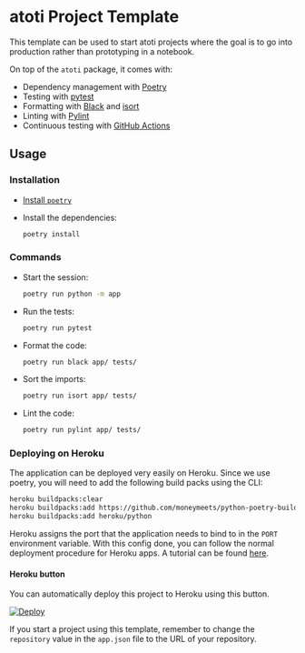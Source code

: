 # atoti Project Template

This template can be used to start atoti projects where the goal is to go into production rather than prototyping in a notebook.

On top of the `atoti` package, it comes with:

- Dependency management with [Poetry](https://python-poetry.org/)
- Testing with [pytest](https://docs.pytest.org/)
- Formatting with [Black](https://black.readthedocs.io/) and [isort](https://pycqa.github.io/isort/)
- Linting with [Pylint](https://www.pylint.org/)
- Continuous testing with [GitHub Actions](https://github.com/features/actions)

## Usage

### Installation

- [Install `poetry`](https://python-poetry.org/docs/#installation)
- Install the dependencies:

  ```bash
  poetry install
  ```

### Commands

- Start the session:

  ```bash
  poetry run python -m app 
  ```

- Run the tests:

  ```bash
  poetry run pytest
  ```

- Format the code:

  ```bash
  poetry run black app/ tests/
  ```

- Sort the imports:

  ```bash
  poetry run isort app/ tests/
  ```

- Lint the code:

  ```bash
  poetry run pylint app/ tests/
  ```

### Deploying on Heroku

The application can be deployed very easily on Heroku. Since we use poetry, you will need to add the following build packs using the CLI:

```bash
heroku buildpacks:clear
heroku buildpacks:add https://github.com/moneymeets/python-poetry-buildpack.git
heroku buildpacks:add heroku/python
```

Heroku assigns the port that the application needs to bind to in the `PORT` environment variable.
With this config done, you can follow the normal deployment procedure for Heroku apps.
A tutorial can be found [here](https://devcenter.heroku.com/articles/getting-started-with-python).

#### Heroku button

You can automatically deploy this project to Heroku using this button.

[![Deploy](https://www.herokucdn.com/deploy/button.svg)](https://heroku.com/deploy)

If you start a project using this template, remember to change the `repository` value in the `app.json` file to the URL of your repository.
